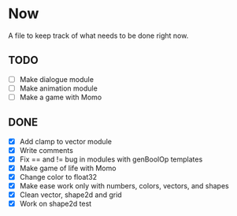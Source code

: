 # Now

A file to keep track of what needs to be done right now.

## TODO

* [ ] Make dialogue module
* [ ] Make animation module
* [ ] Make a game with Momo

## DONE

* [x] Add clamp to vector module
* [x] Write comments
* [x] Fix == and != bug in modules with genBoolOp templates
* [x] Make game of life with Momo
* [x] Change color to float32
* [x] Make ease work only with numbers, colors, vectors, and shapes
* [x] Clean vector, shape2d and grid
* [x] Work on shape2d test
